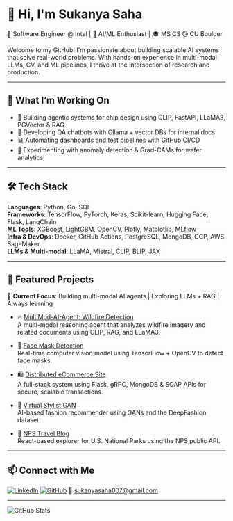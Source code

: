 # 👋 Hi, I'm Sukanya Saha

🎯 Software Engineer @ Intel | 🧠 AI/ML Enthusiast | 🎓 MS CS @ CU Boulder

Welcome to my GitHub! I'm passionate about building scalable AI systems that solve real-world problems. With hands-on experience in multi-modal LLMs, CV, and ML pipelines, I thrive at the intersection of research and production.

---

## 🚀 What I’m Working On
- 🤖 Building agentic systems for chip design using CLIP, FastAPI, LLaMA3, PGVector & RAG
- 🧠 Developing QA chatbots with Ollama + vector DBs for internal docs
- 📊 Automating dashboards and test pipelines with GitHub CI/CD
- 🧬 Experimenting with anomaly detection & Grad-CAMs for wafer analytics

---

## 🛠️ Tech Stack
**Languages**: Python, Go, SQL  
**Frameworks**: TensorFlow, PyTorch, Keras, Scikit-learn, Hugging Face, Flask, LangChain  
**ML Tools**: XGBoost, LightGBM, OpenCV, Plotly, Matplotlib, MLflow  
**Infra & DevOps**: Docker, GitHub Actions, PostgreSQL, MongoDB, GCP, AWS SageMaker  
**LLMs & Multi-modal**: LLaMA, Mistral, CLIP, BLIP, JAX

---

## 📌 Featured Projects

🧠 **Current Focus**: Building multi-modal AI agents | Exploring LLMs + RAG | Always learning

- 🔥 [MultiMod-AI-Agent: Wildfire Detection](https://github.com/sukanyasaha007/MultiMod-AI-Agent)  
  A multi-modal reasoning agent that analyzes wildfire imagery and related documents using CLIP, RAG, and LLaMA3.

- 🧼 [Face Mask Detection](https://github.com/sukanyasaha007/Face-Mask-Detection)  
  Real-time computer vision model using TensorFlow + OpenCV to detect face masks.

- 🛍️ [Distributed eCommerce Site](https://github.com/sukanyasaha007/distributed-ecommerce-site)  
  A full-stack system using Flask, gRPC, MongoDB & SOAP APIs for secure, scalable transactions.

- 👗 [Virtual Stylist GAN](https://github.com/sukanyasaha007/virtual-stylist)  
  AI-based fashion recommender using GANs and the DeepFashion dataset.

- 🌲 [NPS Travel Blog](https://github.com/sukanyasaha007/nps-travel-blog)  
  React-based explorer for U.S. National Parks using the NPS public API.


---

## 📫 Connect with Me
[![LinkedIn](https://img.shields.io/badge/LinkedIn-blue?style=flat-square&logo=linkedin&logoColor=white)](https://www.linkedin.com/in/sukanyasaha007/)
[![GitHub](https://img.shields.io/badge/GitHub-black?style=flat-square&logo=github)](https://github.com/sukanyasaha007)
📧 sukanyasaha007@gmail.com

---

![GitHub Stats](https://github-readme-stats.vercel.app/api?username=sukanyasaha007&show_icons=true&theme=radical)
